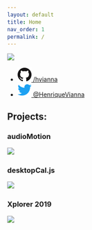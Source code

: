 ```yaml
---
layout: default
title: Home
nav_order: 1
permalink: /
---
```


[<img src="https://avatars3.githubusercontent.com/u/1033735" width="200">](https://github.com/hvianna)

+ [![](/img/github.png) /hvianna](https://github.com/hvianna)
+ [![](/img/twitter.png) @HenriqueVianna](https://twitter.com/HenriqueVianna)

## Projects:

### audioMotion

[![](https://audiomotion.me/docs/img/audioMotion-header.png)](https://audiomotion.me)

### desktopCal.js

[![](https://raw.githubusercontent.com/hvianna/desktopCal.js/master/img/sharing.png)](https://github.com/hvianna/desktopCal.js)

### Xplorer 2019

[![](https://henriquevianna.com/Xplorer2019/img/Xplorer2019.png)](https://henriquevianna.com/Xplorer2019)
